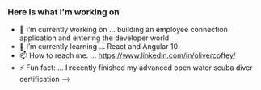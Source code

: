 ### Here is what I'm working on

- 🔭 I’m currently working on ... building an employee connection application and entering the developer world
- 🌱 I’m currently learning ... React and Angular 10
- 📫 How to reach me: ... https://www.linkedin.com/in/olivercoffey/
- ⚡ Fun fact: ... I recently finished my advanced open water scuba diver certification
-->
